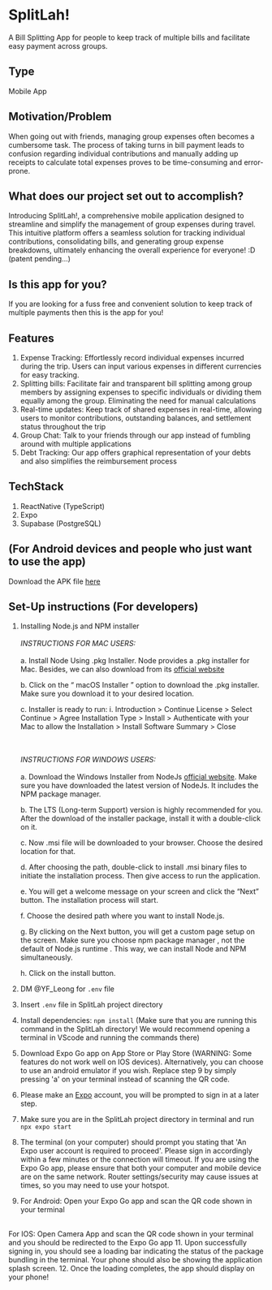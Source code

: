 # SplitLah!
A Bill Splitting App for people to keep track of multiple bills and facilitate easy payment across groups.

## Type
Mobile App

## Motivation/Problem
When going out with friends, managing group expenses often becomes a cumbersome task. The process of taking turns in bill payment leads to confusion regarding individual contributions and manually adding up receipts to calculate total expenses proves to be time-consuming and error-prone. 

## What does our project set out to accomplish?
Introducing SplitLah!, a comprehensive mobile application designed to streamline and simplify the management of group expenses during travel. This intuitive platform offers a seamless solution for tracking individual contributions, consolidating bills, and generating group expense breakdowns, ultimately enhancing the overall experience for everyone! :D (patent pending...)

##  Is this app for you?
If you are looking for a fuss free and convenient solution to keep track of multiple payments then this is the app for you!

## Features
1. Expense Tracking: Effortlessly record individual expenses incurred during the trip. Users can input various expenses in different currencies for easy tracking.
2. Splitting bills: Facilitate fair and transparent bill splitting among group members by assigning expenses to specific individuals or dividing them equally among the group. Eliminating the need for manual calculations
3. Real-time updates: Keep track of shared expenses in real-time, allowing users to monitor contributions, outstanding balances, and settlement status throughout the trip
4. Group Chat: Talk to your friends through our app instead of fumbling around with multiple applications
5. Debt Tracking: Our app offers graphical representation of your debts and also simplifies the reimbursement process

## TechStack
1. ReactNative (TypeScript)
2. Expo
3. Supabase (PostgreSQL)

## (For Android devices and people who just want to use the app)
Download the APK file [here](https://expo.dev/accounts/wongyh/projects/SplitLah/builds/392c8b8b-55c1-403e-bb1f-31429a7780cb)

## Set-Up instructions (For developers)
1. Installing Node.js and NPM installer
   <br><br> <i>INSTRUCTIONS FOR MAC USERS:</i> <br><br>
    a. Install Node Using .pkg Installer. Node provides a .pkg installer for Mac. Besides, we can also download from its [official website](https://nodejs.org/en/download/)
   
    b.	Click on the “ macOS Installer ” option to download the .pkg installer. Make sure you download it to your desired location.
   
    c.	Installer is ready to run:
       i.	Introduction > Continue License > Select Continue > Agree Installation Type > Install > Authenticate with your Mac to allow the Installation > Install Software Summary > Close
   
   <br><br> <i>INSTRUCTIONS FOR WINDOWS USERS:</i> <br><br>
    a.	Download the Windows Installer from NodeJs [official website](https://nodejs.org/en/download/). Make sure you have downloaded the latest version of NodeJs. It includes the NPM package manager.
     
    b.	The LTS (Long-term Support) version is highly recommended for you. After the download of the installer package, install it with a double-click on it.
     
    c.	Now .msi file will be downloaded to your browser. Choose the desired location for that.

    d.	After choosing the path, double-click to install .msi binary files to initiate the installation process. Then give access to run the application.

    e.	You will get a welcome message on your screen and click the “Next” button. The installation process will start.

    f.	Choose the desired path where you want to install Node.js.
     
    g.	By clicking on the Next button, you will get a custom page setup on the screen. Make sure you choose npm package manager , not the default of Node.js runtime . This way, we can install Node and NPM simultaneously.
     
    h.	Click on the install button.

3. DM @YF_Leong for `.env` file
4. Insert `.env` file in SplitLah project directory
5. Install dependencies: `npm install` (Make sure that you are running this command in the SplitLah directory! We would recommend opening a terminal in VScode and running the commands there)
6. Download Expo Go app on App Store or Play Store (WARNING: Some features do not work well on IOS devices). Alternatively, you can choose to use an android emulator if you wish. Replace step 9 by simply pressing 'a' on your terminal instead of scanning the QR code.
7. Please make an [Expo](https://expo.dev/) account, you will be prompted to sign in at a later step.
8. Make sure you are in the SplitLah project directory in terminal and run `npx expo start`
9. The terminal (on your computer) should prompt you stating that 'An Expo user account is required to proceed'. Please sign in accordingly within a few minutes or the connection will timeout. If you are using the Expo Go app, please ensure that both your computer and mobile device are on the same network. Router settings/security may cause issues at times, so you may need to use your hotspot.
10. For Android:
   Open your Expo Go app and scan the QR code shown in your terminal
   <br>
   For IOS:
   Open Camera App and scan the QR code shown in your terminal and you should be redirected to the Expo Go app
11. Upon successfully signing in, you should see a loading bar indicating the status of the package bundling in the terminal. Your phone should also be showing the application splash screen.
12. Once the loading completes, the app should display on your phone!
